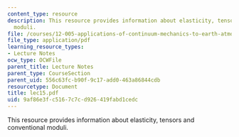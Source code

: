 ```yaml
---
content_type: resource
description: This resource provides information about elasticity, tensors and conventional
  moduli.
file: /courses/12-005-applications-of-continuum-mechanics-to-earth-atmospheric-and-planetary-sciences-spring-2006/9af86e3fc5167c7cd926419fabd1cedc_lec15.pdf
file_type: application/pdf
learning_resource_types:
- Lecture Notes
ocw_type: OCWFile
parent_title: Lecture Notes
parent_type: CourseSection
parent_uid: 556c63fc-b90f-9c17-add0-463a86844cdb
resourcetype: Document
title: lec15.pdf
uid: 9af86e3f-c516-7c7c-d926-419fabd1cedc
---
```

This resource provides information about elasticity, tensors and conventional moduli.

